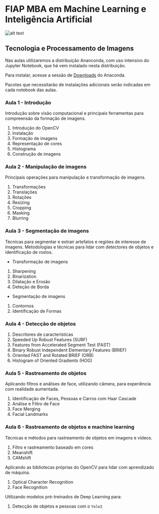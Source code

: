 # FIAP MBA em Machine Learning e Inteligência Artificial

![alt text](https://github.com/michelpf/fiap-ml-tec-proc-imagens/blob/master/deeplearning.jpg)

## Tecnologia e Processamento de Imagens

Nas aulas utilizaremos a distribuição Ananconda, com uso intensivo do Jupyter Notebook, que há vem instalado nesta distribuição.

Para instalar, acesse a sessão de [Downloads](https://www.anaconda.com/download) do Anaconda.

Pacotes que necessitarão de instalações adicionais serão indicadas em cada notebook das aulas.

### Aula 1 - Introdução

Introdução sobre visão computacional e principais ferramentas para compreensão da formação de imagens.

1. Introdução do OpenCV
2. Instalação
3. Formação de imagens
4. Representação de cores
5. Histograma
6. Construção de imagens

### Aula 2 - Manipulação de imagens

Principais operações para manipulação e transformação de imagens.

1. Transformações
2. Translações
3. Rotações
4. Resizing
5. Cropping
6. Masking
7. Blurring

### Aula 3 - Segmentação de imagens

Técnicas para segmentar e extrair artefatos e regiões de interesse de imagens.
Metodologias e técnicas para lidar com detectores de objetos e identificação de rostos.

* Transformação de imagens

1. Sharpening
2. Binarization
3. Dilatação e Erosão
4. Deteção de Borda

* Segmentação de imagens

1. Contornos
2. Identificação de Formas



### Aula 4 - Detecção de objetos

1. Descritores de características
2. Speeded Up Robust Features (SURF)
3. Features from Accelerated Segment Test (FAST)
4. Binary Robust Independent Elementary Features (BRIEF)
5. Oriented FAST and Rotated BRIEF (ORB)
6. Histogram of Oriented Gradients (HOG)

### Aula 5 - Rastreamento de objetos

Aplicando filtros e análises de face, utilizando câmera, para experiência com realidade aumentada.

1. Identificação de Faces, Pessoas e Carros com Haar Cascade
2. Análise e Filtro de Face
3. Face Merging
4. Facial Landmarks

### Aula 6 - Rastreamento de objetos e machine learning

Técnicas e métodos para rastreamento de objetos em imagens e vídeos.

1. Filtro e rastreamento baseado em cores
2. Meanshift
3. CAMshift

Aplicando as bibliotecas próprias do OpenCV para lidar com aprendizado de máquina.

1. Optical Character Recognition
2. Face Recognition

Utilizando modelos pré-treinados de Deep Learning para:

1. Detecção de objetos e pessoas com o `Yolo3`
